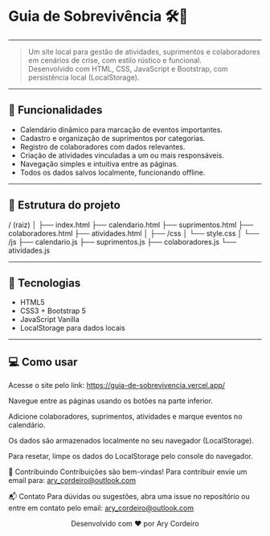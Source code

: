 # Guia de Sobrevivência 🛠️🌲

---

> Um site local para gestão de atividades, suprimentos e colaboradores em cenários de crise, com estilo rústico e funcional.  
> Desenvolvido com HTML, CSS, JavaScript e Bootstrap, com persistência local (LocalStorage).

---

## 🧩 Funcionalidades

- Calendário dinâmico para marcação de eventos importantes.
- Cadastro e organização de suprimentos por categorias.
- Registro de colaboradores com dados relevantes.
- Criação de atividades vinculadas a um ou mais responsáveis.
- Navegação simples e intuitiva entre as páginas.
- Todos os dados salvos localmente, funcionando offline.

---

## 📁 Estrutura do projeto

/ (raiz)
│
├── index.html
├── calendario.html
├── suprimentos.html
├── colaboradores.html
├── atividades.html
│
├── /css
│ └── style.css
│
└── /js
├── calendario.js
├── suprimentos.js
├── colaboradores.js
└── atividades.js

---

## 🚀 Tecnologias

- HTML5  
- CSS3 + Bootstrap 5  
- JavaScript Vanilla  
- LocalStorage para dados locais

---

## 💻 Como usar

Acesse o site pelo link: https://guia-de-sobrevivencia.vercel.app/
   
Navegue entre as páginas usando os botões na parte inferior.

Adicione colaboradores, suprimentos, atividades e marque eventos no calendário.

Os dados são armazenados localmente no seu navegador (LocalStorage).

Para resetar, limpe os dados do LocalStorage pelo console do navegador.

🤝 Contribuindo
Contribuições são bem-vindas! Para contribuir envie um email para: ary_cordeiro@outlook.com

📬 Contato
Para dúvidas ou sugestões, abra uma issue no repositório ou entre em contato pelo email: ary_cordeiro@outlook.com

<div align="center"> Desenvolvido com ❤️ por Ary Cordeiro </div> 
